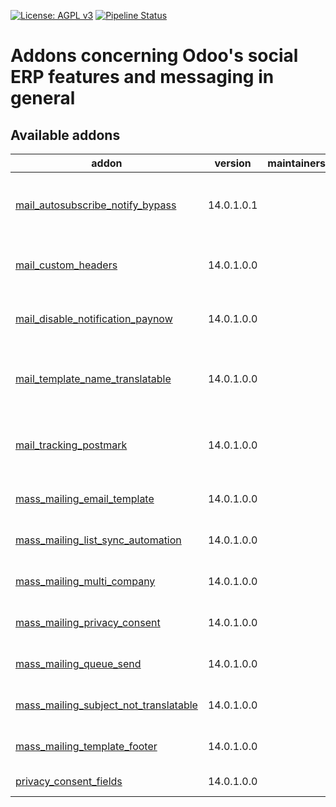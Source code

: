 [![License: AGPL v3](https://img.shields.io/badge/License-AGPL%20v3-blue.svg)](https://www.gnu.org/licenses/agpl-3.0)
[![Pipeline Status](https://gitlab.com/tawasta/odoo/social/badges/14.0-dev/pipeline.svg)](https://gitlab.com/tawasta/odoo/social/-/pipelines/)

Addons concerning Odoo's social ERP features and messaging in general
=====================================================================

[//]: # (addons)

Available addons
----------------
addon | version | maintainers | summary
--- | --- | --- | ---
[mail_autosubscribe_notify_bypass](mail_autosubscribe_notify_bypass/) | 14.0.1.0.1 |  | Model-specific way to not send autosubscribe mails
[mail_custom_headers](mail_custom_headers/) | 14.0.1.0.0 |  | Allow using custom headers when sending email
[mail_disable_notification_paynow](mail_disable_notification_paynow/) | 14.0.1.0.0 |  | Disable Pay Now notification in mail template
[mail_template_name_translatable](mail_template_name_translatable/) | 14.0.1.0.0 |  | Make mail template name a translatable field
[mail_tracking_postmark](mail_tracking_postmark/) | 14.0.1.0.0 |  | This module integrates mail_tracking events with Postmark
[mass_mailing_email_template](mass_mailing_email_template/) | 14.0.1.0.0 |  | Edits mass mailing email template
[mass_mailing_list_sync_automation](mass_mailing_list_sync_automation/) | 14.0.1.0.0 |  | Mass Mailing List Sync Automation
[mass_mailing_multi_company](mass_mailing_multi_company/) | 14.0.1.0.0 |  | Mass mailing multi company
[mass_mailing_privacy_consent](mass_mailing_privacy_consent/) | 14.0.1.0.0 |  | Mass mailing privacy consent
[mass_mailing_queue_send](mass_mailing_queue_send/) | 14.0.1.0.0 |  | Send mass mailing emails with queue
[mass_mailing_subject_not_translatable](mass_mailing_subject_not_translatable/) | 14.0.1.0.0 |  | Mass mailing subject not translatable
[mass_mailing_template_footer](mass_mailing_template_footer/) | 14.0.1.0.0 |  | Mass mailing template footer
[privacy_consent_fields](privacy_consent_fields/) | 14.0.1.0.0 |  | Privacy consent fields

[//]: # (end addons)
